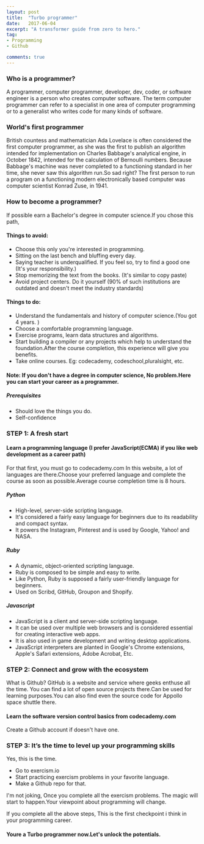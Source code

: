 ```yaml
---
layout: post
title:  "Turbo programmer"
date:   2017-06-04
excerpt: "A transformer guide from zero to hero."
tag:
- Programming
- Github

comments: true
---
```




### Who is a programmer?
A programmer, computer programmer, developer, dev, coder, or software engineer is a person who creates computer software. The term computer programmer can refer to a specialist in one area of computer programming or to a generalist who writes code for many kinds of software.

### World's first programmer
British countess and mathematician Ada Lovelace is often considered the first computer programmer, as she was the first to publish an algorithm intended for implementation on Charles Babbage's analytical engine, in October 1842, intended for the calculation of Bernoulli numbers. Because Babbage's machine was never completed to a functioning standard in her time, she never saw this algorithm run.So sad right?
The first person to run a program on a functioning modern electronically based computer was computer scientist Konrad Zuse, in 1941.

### How to become a programmer?
If possible earn a Bachelor's degree in computer science.If you chose this path,
#### Things to avoid:
- Choose this only you're interested in programming.
- Sitting on the last bench and bluffing every day.
- Saying teacher is underqualified. If you feel so, try to find a good one (It's your responsibility.)
- Stop memorizing the text from the books. (It's similar to copy paste)
- Avoid project centers. Do it yourself (90% of such institutions are outdated and doesn't meet the industry standards)

#### Things to do:
- Understand the fundamentals and history of computer science.(You got 4 years. )
- Choose a comfortable programming language.
- Exercise programs, learn data structures and algorithms.
- Start building a compiler or any projects which help to understand the foundation.After the course completion, this experience will give you benefits.
- Take online courses. Eg: codecademy, codeschool,pluralsight, etc.

#### Note: If you don't have a degree in computer science, No problem.Here you can start your career as a programmer.

##### Prerequisites
- Should love the things you do.
- Self-confidence 

### STEP 1: A fresh start

#### Learn a programming language (I prefer JavaScript(ECMA) if you like web development as a career path)
For that first, you must go to codecademy.com
In this website, a lot of languages are there.Choose your preferred language and complete the course as soon as possible.Average course completion time is 8 hours.

##### Python 
- High-level, server-side scripting language. 
 - It's considered a fairly easy language for beginners due to its readability and compact syntax.
 - It powers the Instagram, Pinterest and is used by Google, Yahoo! and NASA.

##### Ruby
- A dynamic, object-oriented scripting language.
- Ruby is composed to be simple and easy to write. 
- Like Python, Ruby is supposed a fairly user-friendly language for beginners.
- Used on Scribd, GitHub, Groupon and Shopify. 

##### Javascript
- JavaScript is a client and server-side scripting language.
- It can be used over multiple web browsers and is considered essential for creating interactive web apps.
- It is also used in game development and writing desktop applications. 
- JavaScript interpreters are planted in Google's Chrome extensions, Apple's Safari extensions, Adobe Acrobat,  Etc.

### STEP 2: Connect and grow with the ecosystem 

What is Github?
GitHub is a website and service where geeks enthuse all the time. You can find a lot of open source projects there.Can be used for learning purposes.You can also find even the source code for Appollo space shuttle there.

#### Learn the software version control basics from codecademy.com
Create a Github account if doesn't have one.

### STEP 3: It’s the time to level up your programming skills 
Yes, this is the time.
- Go to exercism.io
- Start practicing exercism problems in your favorite language.
- Make a Github repo for that.

I'm not joking, Once you complete all the exercism problems.
The magic will start to happen.Your viewpoint about programming will change.
 
If you complete all the above steps, This is the first checkpoint i think in your programming career. 
#### Youre a Turbo programmer now.Let's unlock the potentials.




